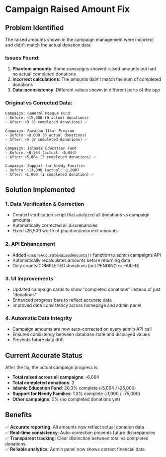 # Campaign Raised Amount Fix

## Problem Identified

The raised amounts shown in the campaign management were incorrect and didn't match the actual donation data:

### Issues Found:

1. **Phantom amounts**: Some campaigns showed raised amounts but had no actual completed donations
2. **Incorrect calculations**: The amounts didn't match the sum of completed donations
3. **Data inconsistency**: Different values shown in different parts of the app

### Original vs Corrected Data:

```
Campaign: General Mosque Fund
- Before: ৳15,000 (0 actual donations)
- After: ৳0 (0 completed donations) ✅

Campaign: Ramadan Iftar Program
- Before: ৳8,000 (0 actual donations)
- After: ৳0 (0 completed donations) ✅

Campaign: Islamic Education Fund
- Before: ৳8,564 (actual: ৳5,064)
- After: ৳5,064 (2 completed donations) ✅

Campaign: Support for Needy Families
- Before: ৳13,000 (actual: ৳1,000)
- After: ৳1,000 (1 completed donation) ✅
```

## Solution Implemented

### 1. Data Verification & Correction

- Created verification script that analyzed all donations vs campaign amounts
- Automatically corrected all discrepancies
- Fixed ৳26,500 worth of phantom/incorrect amounts

### 2. API Enhancement

- Added `ensureAccurateRaisedAmounts()` function to admin campaigns API
- Automatically recalculates amounts before returning data
- Only counts COMPLETED donations (not PENDING or FAILED)

### 3. UI Improvements

- Updated campaign cards to show "completed donations" instead of just "donations"
- Enhanced progress bars to reflect accurate data
- Improved data consistency across homepage and admin panel

### 4. Automatic Data Integrity

- Campaign amounts are now auto-corrected on every admin API call
- Ensures consistency between database state and displayed values
- Prevents future data drift

## Current Accurate Status

After the fix, the actual campaign progress is:

- **Total raised across all campaigns**: ৳6,064
- **Total completed donations**: 3
- **Islamic Education Fund**: 20.3% complete (৳5,064 / ৳25,000)
- **Support for Needy Families**: 1.3% complete (৳1,000 / ৳75,000)
- **Other campaigns**: 0% (no completed donations yet)

## Benefits

✅ **Accurate reporting**: All amounts now reflect actual donation data  
✅ **Real-time consistency**: Auto-correction prevents future discrepancies  
✅ **Transparent tracking**: Clear distinction between total vs completed donations  
✅ **Reliable analytics**: Admin panel now shows correct financial data
